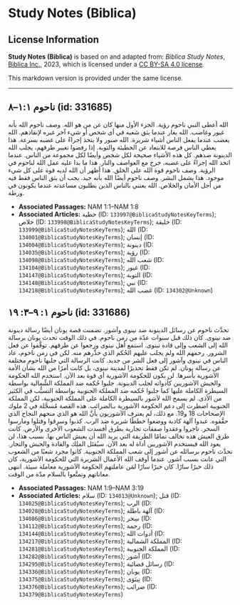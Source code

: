 # Study Notes (Biblica)

## License Information

**Study Notes (Biblica)** is based on and adapted from: _Biblica Study Notes_, [Biblica Inc.](https://www.biblica.com/), 2023, which is licensed under a [CC BY-SA 4.0 license](https://creativecommons.org/licenses/by-sa/4.0/legalcode.en).

This markdown version is provided under the same license.



--------------------------------

## ناحوم ١:١–٨ (id: 331685)

الله أعطى النبي ناحوم رؤية. الجزء الأول منها كان عن من هو الله. وصف ناحوم الله بأنه غيور وغاضب. الله يغار عندما يثق شعبه في أي شخص أو شيء آخر غيره لإنقاذهم. الله يغضب عندما يفعل الناس أشياء شريرة. الله صبور ولا يتخذ إجراءً على غضبه بسرعة. هذا يعطي الناس فرصة للابتعاد عن الخطيئة والتوبة. إذا رفضوا تغيير طرقهم، يجلب الله الدينونة ضدهم. كل هذه الأشياء صحيحة لكل شخص وأيضًا لكل مجموعة من الناس. عندما اتخذ الله إجراءً على غضبه، خرج مع العواصف والنار. هذا ما بدا عليه عمل الله لناحوم في الرؤية. وصف ناحوم قوة الله على الخلق. هذا أظهر أن الله لديه قوة على كل شيء موجود. هذا يشمل البشر. وصف ناحوم أيضًا الله بأنه جيد. يجب أن يثق الناس فقط فيه من أجل الأمان والخلاص. الله يعتني بالناس الذين يطلبون مساعدته عندما يكونون في ورطة.

* **Associated Passages:** NAM 1:1–NAM 1:8
* **Associated Articles:** خطية (ID: `133997@BiblicaStudyNotesKeyTerms`); خلاص (ID: `133998@BiblicaStudyNotesKeyTerms`); خليقة (ID: `133999@BiblicaStudyNotesKeyTerms`); الله (ID: `134001@BiblicaStudyNotesKeyTerms`); إنسان (ID: `134004@BiblicaStudyNotesKeyTerms`); دينونة (ID: `134035@BiblicaStudyNotesKeyTerms`); رؤية (ID: `134098@BiblicaStudyNotesKeyTerms`); شعب الله (ID: `134104@BiblicaStudyNotesKeyTerms`); غيور (ID: `134147@BiblicaStudyNotesKeyTerms`); التوبة (ID: `134148@BiblicaStudyNotesKeyTerms`); نبي (ID: `134218@BiblicaStudyNotesKeyTerms`); غضب الله (ID: `134302@Unknown`)

## ناحوم ١: ٩–٣: ١٩ (id: 331686)

تحدَّث ناحوم عن رسائل الدينونة ضد نينوى وآشور. تضمنت قصة يونان أيضًا رسالة دينونة ضد نينوى. كان ذلك قبل سنوات عدّة من زمن ناحوم. في ذلك الوقت تحدث يونان برسالة الله إلى الشعب وإلى قادة نينوى. استمع أهل نينوى ورجعوا عن طرقهم. توقَّفوا عن فعل الشرور. رحمهم الله ولم يجلب عليهم الحُكم الذي حذَّرهم منه. لكن في زمن ناحوم، عاد الناس في نينوى وآشور إلى فعل الشر من جديد. كانت الرسالة التي جلبها ناحوم مختلفة عن رسالة يونان. لم تكن فقط تحذيرًا لمدينة نينوى، بل كانت أمرًا من الله بشأن الأمة الآشورية بأسرها. لن يكون للحكومة الآشورية أي قوة بعد الآن. استخدم الله الحكومة والجيش الآشوريين كأدواته لجلب الدينونة. جلبوا حُكمه ضد المملكة الشِّمالية بواسطة السيطرة الكاملة عليها كما جلبوا حُكمه ضد المملكة الجنوبية بواسطة التسبُّب في الكثير من الأذى. لم يسمح الله لآشور بالسيطرة الكاملة على المملكة الجنوبية، لكن المملكة الجنوبية اضطرت إلى دعم الحكومة الآشورية بـالضرائب. هذه القصة مُسجَّلة في 2 ملوك الإصحاحات 18 و19\. مع ذلك، لم يعترف الآشوريون بأنَّ الله هو الذي منحهم النجاح الذي حقَّقوه. عبدوا آلهة كاذبة ووضعوا خططًا شريرة ضد الرب. كذبوا وسرقوا وقتلوا ومارسوا السحر. تاجروا وعقدوا صفقات تجارية بطرق أفسدت الشعوب الأخرى والأرض. كانت طرق العيش هذه تخالف تمامًا الطريقة التي يريد الله أن يعيش الناس بها. بسبب هذا، لن يعود الله فيستخدم الآشوريين أداة له بعد الآن. سيُقتَل الملِك والقادة والجيش والتجار. تحدَّث ناحوم برسائله عن أشور إلى شعب المملكة الجنوبية. كانوا مجرد شعبًا من الشعوب التي عانت بسبب آشور. عندما أوقف الله الأعمال الشريرة التي للحكومة الآشورية، كان ذلك خبرًا سارًا. كان خبرًا سارًا لمَن عاملتهم الحكومة الآشورية معاملة سيئة. انتهى معاناتهم وتمتَّعوا بالسلام مدّة من الوقت.

* **Associated Passages:** NAM 1:9–NAM 3:19
* **Associated Articles:** سلام (ID: `134013@Unknown`); قتل (ID: `134025@BiblicaStudyNotesKeyTerms`); الرب (ID: `134028@BiblicaStudyNotesKeyTerms`); آلهة باطلة (ID: `134086@BiblicaStudyNotesKeyTerms`); سِحر (ID: `134112@BiblicaStudyNotesKeyTerms`); رحمة (ID: `134144@BiblicaStudyNotesKeyTerms`); أدوات الله (ID: `134217@BiblicaStudyNotesKeyTerms`); المملكة الشمالية (ID: `134281@BiblicaStudyNotesKeyTerms`); المملكة الجنوبية (ID: `134282@BiblicaStudyNotesKeyTerms`); آشور (ID: `134295@BiblicaStudyNotesKeyTerms`); رسائل قضائية (ID: `134336@BiblicaStudyNotesKeyTerms`); يونان (ID: `134375@BiblicaStudyNotesKeyTerms`); نِينَوَى (ID: `134376@BiblicaStudyNotesKeyTerms`); ضرائب (ID: `134379@BiblicaStudyNotesKeyTerms`)


